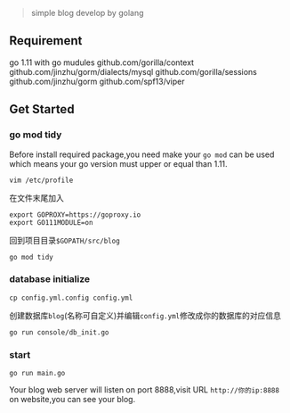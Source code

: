 > simple blog develop by golang

## Requirement

go 1.11 with go mudules
github.com/gorilla/context
github.com/jinzhu/gorm/dialects/mysql
github.com/gorilla/sessions
github.com/jinzhu/gorm
github.com/spf13/viper

## Get Started

### go mod tidy

Before install required package,you need make your `go mod` can be used which means your go version must upper or equal than 1.11.
```
vim /etc/profile
```
在文件末尾加入
```
export GOPROXY=https://goproxy.io
export GO111MODULE=on
```
回到项目目录`$GOPATH/src/blog`
```
go mod tidy
```

### database initialize
```
cp config.yml.config config.yml
```
创建数据库`blog`(名称可自定义)并编辑`config.yml`修改成你的数据库的对应信息

```
go run console/db_init.go
```

### start
```
go run main.go
```
Your blog web server will listen on port 8888,visit URL `http://你的ip:8888` on website,you can see your blog.
